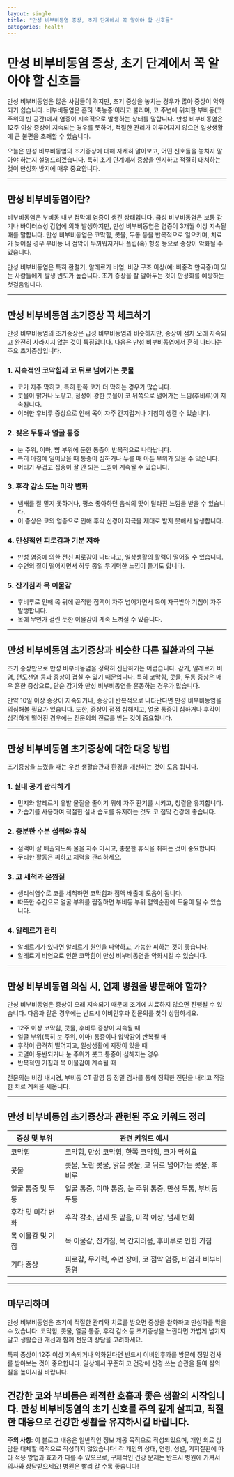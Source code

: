 ```yaml
---
layout: single
title: "만성 비부비동염 증상, 초기 단계에서 꼭 알아야 할 신호들"
categories: health
---
```

만성 비부비동염 증상, 초기 단계에서 꼭 알아야 할 신호들
==============================================

만성 비부비동염은 많은 사람들이 겪지만, 초기 증상을 놓치는 경우가 많아 증상이 악화되기 쉽습니다. 비부비동염은 흔히 ‘축농증’이라고 불리며, 코 주변에 위치한 부비동(코 주위의 빈 공간)에서 염증이 지속적으로 발생하는 상태를 말합니다. 만성 비부비동염은 12주 이상 증상이 지속되는 경우를 뜻하며, 적절한 관리가 이루어지지 않으면 일상생활에 큰 불편을 초래할 수 있습니다.

오늘은 만성 비부비동염의 초기증상에 대해 자세히 알아보고, 어떤 신호들을 놓치지 말아야 하는지 설명드리겠습니다. 특히 초기 단계에서 증상을 인지하고 적절히 대처하는 것이 만성화 방지에 매우 중요합니다.

---

만성 비부비동염이란?
-------------------

비부비동염은 부비동 내부 점막에 염증이 생긴 상태입니다. 급성 비부비동염은 보통 감기나 바이러스성 감염에 의해 발생하지만, 만성 비부비동염은 염증이 3개월 이상 지속될 때를 말합니다. 만성 비부비동염은 코막힘, 콧물, 두통 등을 반복적으로 일으키며, 치료가 늦어질 경우 부비동 내 점막이 두꺼워지거나 폴립(혹) 형성 등으로 증상이 악화될 수 있습니다.

만성 비부비동염은 특히 환절기, 알레르기 비염, 비강 구조 이상(예: 비중격 만곡증)이 있는 사람들에게 발생 빈도가 높습니다. 초기 증상을 잘 알아두는 것이 만성화를 예방하는 첫걸음입니다.

---

만성 비부비동염 초기증상 꼭 체크하기
-------------------------------

만성 비부비동염의 초기증상은 급성 비부비동염과 비슷하지만, 증상이 점차 오래 지속되고 완전히 사라지지 않는 것이 특징입니다. 다음은 만성 비부비동염에서 흔히 나타나는 주요 초기증상입니다.

### 1. 지속적인 코막힘과 코 뒤로 넘어가는 콧물

- 코가 자주 막히고, 특히 한쪽 코가 더 막히는 경우가 많습니다.
- 콧물이 맑거나 노랗고, 점성이 강한 콧물이 코 뒤쪽으로 넘어가는 느낌(후비루)이 지속됩니다.
- 이러한 후비루 증상으로 인해 목이 자주 간지럽거나 기침이 생길 수 있습니다.

### 2. 잦은 두통과 얼굴 통증

- 눈 주위, 이마, 뺨 부위에 둔한 통증이 반복적으로 나타납니다.
- 특히 아침에 일어났을 때 통증이 심하거나 누를 때 아픈 부위가 있을 수 있습니다.
- 머리가 무겁고 집중이 잘 안 되는 느낌이 계속될 수 있습니다.

### 3. 후각 감소 또는 미각 변화

- 냄새를 잘 맡지 못하거나, 평소 좋아하던 음식의 맛이 달라진 느낌을 받을 수 있습니다.
- 이 증상은 코의 염증으로 인해 후각 신경이 자극을 제대로 받지 못해서 발생합니다.

### 4. 만성적인 피로감과 기분 저하

- 만성 염증에 의한 전신 피로감이 나타나고, 일상생활의 활력이 떨어질 수 있습니다.
- 수면의 질이 떨어지면서 하루 종일 무기력한 느낌이 들기도 합니다.

### 5. 잔기침과 목 이물감

- 후비루로 인해 목 뒤에 끈적한 점액이 자주 넘어가면서 목이 자극받아 기침이 자주 발생합니다.
- 목에 무언가 걸린 듯한 이물감이 계속 느껴질 수 있습니다.

---

만성 비부비동염 초기증상과 비슷한 다른 질환과의 구분
--------------------------------------

초기 증상만으로 만성 비부비동염을 정확히 진단하기는 어렵습니다. 감기, 알레르기 비염, 편도선염 등과 증상이 겹칠 수 있기 때문입니다. 특히 코막힘, 콧물, 두통 증상은 매우 흔한 증상으로, 단순 감기와 만성 비부비동염을 혼동하는 경우가 많습니다.

만약 10일 이상 증상이 지속되거나, 증상이 반복적으로 나타난다면 만성 비부비동염을 의심해볼 필요가 있습니다. 또한, 증상이 점점 심해지고, 얼굴 통증이 심하거나 후각이 심각하게 떨어진 경우에는 전문의의 진료를 받는 것이 중요합니다.

---

만성 비부비동염 초기증상에 대한 대응 방법
------------------------------

초기증상을 느꼈을 때는 우선 생활습관과 환경을 개선하는 것이 도움 됩니다.

### 1. 실내 공기 관리하기

- 먼지와 알레르기 유발 물질을 줄이기 위해 자주 환기를 시키고, 청결을 유지합니다.
- 가습기를 사용하여 적절한 실내 습도를 유지하는 것도 코 점막 건강에 좋습니다.

### 2. 충분한 수분 섭취와 휴식

- 점액이 잘 배출되도록 물을 자주 마시고, 충분한 휴식을 취하는 것이 중요합니다.
- 무리한 활동은 피하고 체력을 관리하세요.

### 3. 코 세척과 온찜질

- 생리식염수로 코를 세척하면 코막힘과 점액 배출에 도움이 됩니다.
- 따뜻한 수건으로 얼굴 부위를 찜질하면 부비동 부위 혈액순환에 도움이 될 수 있습니다.

### 4. 알레르기 관리

- 알레르기가 있다면 알레르기 원인을 파악하고, 가능한 피하는 것이 좋습니다.
- 알레르기 비염으로 인한 코막힘이 만성 비부비동염을 악화시킬 수 있습니다.

---

만성 비부비동염 의심 시, 언제 병원을 방문해야 할까?
------------------------------

만성 비부비동염은 증상이 오래 지속되기 때문에 조기에 치료하지 않으면 진행될 수 있습니다. 다음과 같은 경우에는 반드시 이비인후과 전문의를 찾아 상담하세요.

- 12주 이상 코막힘, 콧물, 후비루 증상이 지속될 때
- 얼굴 부위(특히 눈 주위, 이마) 통증이나 압박감이 반복될 때
- 후각이 급격히 떨어지고, 일상생활에 지장이 있을 때
- 고열이 동반되거나 눈 주위가 붓고 통증이 심해지는 경우
- 반복적인 기침과 목 이물감이 계속될 때

전문의는 비강 내시경, 부비동 CT 촬영 등 정밀 검사를 통해 정확한 진단을 내리고 적절한 치료 계획을 세웁니다.

---

만성 비부비동염 초기증상과 관련된 주요 키워드 정리
------------------------------

| 증상 및 부위                | 관련 키워드 예시                                    |
|--------------------------|--------------------------------------------------|
| 코막힘                     | 코막힘, 만성 코막힘, 한쪽 코막힘, 코가 막혀요              |
| 콧물                       | 콧물, 노란 콧물, 맑은 콧물, 코 뒤로 넘어가는 콧물, 후비루       |
| 얼굴 통증 및 두통           | 얼굴 통증, 이마 통증, 눈 주위 통증, 만성 두통, 부비동 두통      |
| 후각 및 미각 변화           | 후각 감소, 냄새 못 맡음, 미각 이상, 냄새 변화                  |
| 목 이물감 및 기침           | 목 이물감, 잔기침, 목 간지러움, 후비루로 인한 기침               |
| 기타 증상                  | 피로감, 무기력, 수면 장애, 코 점막 염증, 비염과 비부비동염        |

---

마무리하며
--------

만성 비부비동염은 초기에 적절한 관리와 치료를 받으면 증상을 완화하고 만성화를 막을 수 있습니다. 코막힘, 콧물, 얼굴 통증, 후각 감소 등 초기증상을 느낀다면 가볍게 넘기지 말고 생활습관 개선과 함께 전문의 상담을 고려하세요.

특히 증상이 12주 이상 지속되거나 악화된다면 반드시 이비인후과를 방문해 정밀 검사를 받아보는 것이 중요합니다. 일상에서 꾸준히 코 건강에 신경 쓰는 습관을 들여 삶의 질을 높이시길 바랍니다.

건강한 코와 부비동은 쾌적한 호흡과 좋은 생활의 시작입니다. 만성 비부비동염의 초기 신호를 주의 깊게 살피고, 적절한 대응으로 건강한 생활을 유지하시길 바랍니다.
---

**주의 사항**: 이 블로그 내용은 일반적인 정보 제공 목적으로 작성되었으며, 개인 의료 상담을 대체할 목적으로 작성하지 않았습니다! 각 개인의 상태, 연령, 성별, 기저질환에 따라 적용 방법과 효과가 다를 수 있으므로, 구체적인 건강 문제는 반드시 병원에 가셔서 의사와 상담받으세요! 병원은 빨리 갈 수록 좋습니다!
